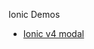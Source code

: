 Ionic Demos

- [Ionic v4 modal](https://medium.com/@david.dalbusco/how-to-declare-and-use-modals-in-ionic-v4-4d3f42ac30a3)
